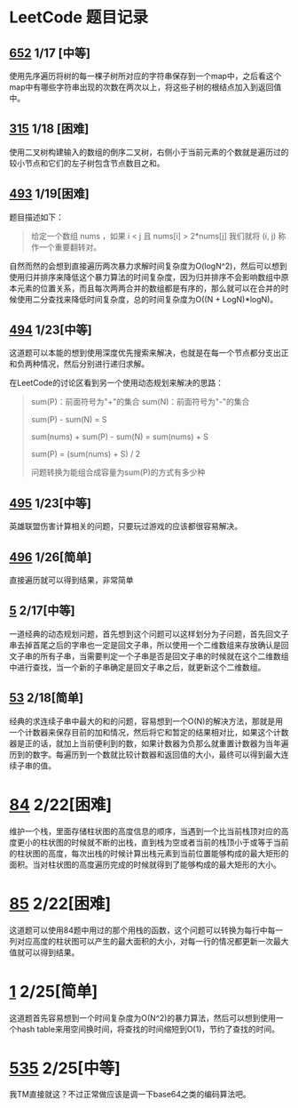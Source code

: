 # LeetCode 题目记录

## [652](https://leetcode-cn.com/problems/find-duplicate-subtrees/) 1/17 [中等]

使用先序遍历将树的每一棵子树所对应的字符串保存到一个map中，之后看这个map中有哪些字符串出现的次数在两次以上，将这些子树的根结点加入到返回值中。

## [315](https://leetcode-cn.com/problems/count-of-smaller-numbers-after-self/) 1/18 [困难]

使用二叉树构建输入的数组的倒序二叉树，右侧小于当前元素的个数就是遍历过的较小节点和它们的左子树包含节点数目之和。

## [493](https://leetcode-cn.com/problems/reverse-pairs/) 1/19[困难]

题目描述如下：

> 给定一个数组 nums ，如果 i < j 且 nums[i] > 2*nums[j] 我们就将 (i, j) 称作一个重要翻转对。

自然而然的会想到直接遍历两次暴力求解时间复杂度为O(logN^2)，然后可以想到使用归并排序来降低这个暴力算法的时间复杂度，因为归并排序不会影响数组中原本元素的位置关系，而且每次两两合并的数组都是有序的，那么就可以在合并的时候使用二分查找来降低时间复杂度，总的时间复杂度为O((N + LogN)*logN)。

## [494](https://leetcode-cn.com/problems/target-sum/) 1/23[中等]

这道题可以本能的想到使用深度优先搜索来解决，也就是在每一个节点都分支出正和负两种情况，然后分别进行递归求解。

在LeetCode的讨论区看到另一个使用动态规划来解决的思路：

> sum(P)：前面符号为"+"的集合 sum(N)：前面符号为"-"的集合
>
> sum(P) - sum(N) = S
>
> sum(nums) + sum(P) - sum(N) = sum(nums) + S
>
> sum(P) = (sum(nums) + S) / 2
>
> 问题转换为能组合成容量为sum(P)的方式有多少种

## [495](https://leetcode-cn.com/problems/teemo-attacking/) 1/23[中等]

英雄联盟伤害计算相关的问题，只要玩过游戏的应该都很容易解决。

## [496](https://leetcode-cn.com/problems/next-greater-element-i/) 1/26[简单]

直接遍历就可以得到结果，非常简单

## [5](https://leetcode-cn.com/problems/longest-palindromic-substring/) 2/17[中等]

一道经典的动态规划问题，首先想到这个问题可以这样划分为子问题，首先回文子串去掉首尾之后的字串也一定是回文子串，所以使用一个二维数组来存放确认是回文子串的所有子串，当需要判定一个子串是否是回文子串的时候就在这个二维数组中进行查找，当一个新的子串确定是回文子串之后，就更新这个二维数组。

## [53](https://leetcode-cn.com/problems/maximum-subarray/) 2/18[简单]

经典的求连续子串中最大的和的问题，容易想到一个O(N)的解决方法，那就是用一个计数器来保存目前的加和情况，然后将它和暂定的结果相对比，如果这个计数器是正的话，就加上当前便利到的数，如果计数器为负那么就重置计数器为当年遍历到的数字。每遍历到一个数就比较计数器和返回值的大小，最终可以得到最大连续子串的值。

# [84](https://leetcode-cn.com/problems/largest-rectangle-in-histogram/) 2/22[困难]

维护一个栈，里面存储柱状图的高度信息的顺序，当遇到一个比当前栈顶对应的高度更小的柱状图的时候就不断的出栈，直到栈为空或者当前的栈顶小于或等于当前的柱状图的高度，每次出栈的时候计算出栈元素到当前位置能够构成的最大矩形的面积。当对柱状图的高度遍历完成的时候就得到了能够构成的最大矩形的大小。

# [85](https://leetcode-cn.com/problems/maximal-rectangle/) 2/22[困难]

这道题可以使用84题中用过的那个用栈的函数，这个问题可以转换为每行中每一列对应高度的柱状图可以产生的最大面积的大小，对每一行的情况都更新一次最大值就可以得到结果。

# [1](https://leetcode-cn.com/problems/two-sum/) 2/25[简单]

这道题首先容易想到一个时间复杂度为O(N^2)的暴力算法，然后可以想到使用一个hash table来用空间换时间，将查找的时间缩短到O(1)，节约了查找的时间。

# [535](https://leetcode-cn.com/problems/encode-and-decode-tinyurl/) 2/25[中等]

我TM直接就这？不过正常做应该是调一下base64之类的编码算法吧。
